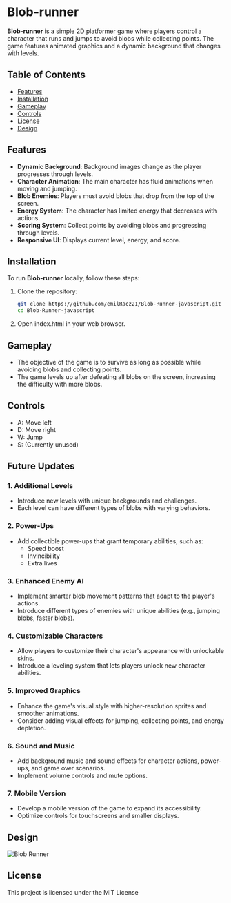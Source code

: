 # Blob-runner

**Blob-runner** is a simple 2D platformer game where players control a character that runs and jumps to avoid blobs while collecting points. The game features animated graphics and a dynamic background that changes with levels.

## Table of Contents

- [Features](#features)
- [Installation](#installation)
- [Gameplay](#gameplay)
- [Controls](#controls)
- [License](#license)
- [Design](#design)

## Features

- **Dynamic Background**: Background images change as the player progresses through levels.
- **Character Animation**: The main character has fluid animations when moving and jumping.
- **Blob Enemies**: Players must avoid blobs that drop from the top of the screen.
- **Energy System**: The character has limited energy that decreases with actions.
- **Scoring System**: Collect points by avoiding blobs and progressing through levels.
- **Responsive UI**: Displays current level, energy, and score.

## Installation

To run **Blob-runner** locally, follow these steps:

1. Clone the repository:

   ```bash
   git clone https://github.com/emilRacz21/Blob-Runner-javascript.git
   cd Blob-Runner-javascript

2. Open index.html in your web browser.

## Gameplay

* The objective of the game is to survive as long as possible while avoiding blobs and collecting points.
* The game levels up after defeating all blobs on the screen, increasing the difficulty with more blobs.

## Controls

* A: Move left
* D: Move right
* W: Jump
* S: (Currently unused)

## Future Updates

### 1. Additional Levels
- Introduce new levels with unique backgrounds and challenges.
- Each level can have different types of blobs with varying behaviors.

### 2. Power-Ups
- Add collectible power-ups that grant temporary abilities, such as:
  - Speed boost
  - Invincibility
  - Extra lives

### 3. Enhanced Enemy AI
- Implement smarter blob movement patterns that adapt to the player's actions.
- Introduce different types of enemies with unique abilities (e.g., jumping blobs, faster blobs).

### 4. Customizable Characters
- Allow players to customize their character's appearance with unlockable skins.
- Introduce a leveling system that lets players unlock new character abilities.

### 5. Improved Graphics
- Enhance the game's visual style with higher-resolution sprites and smoother animations.
- Consider adding visual effects for jumping, collecting points, and energy depletion.

### 6. Sound and Music
- Add background music and sound effects for character actions, power-ups, and game over scenarios.
- Implement volume controls and mute options.
  
### 7. Mobile Version
- Develop a mobile version of the game to expand its accessibility.
- Optimize controls for touchscreens and smaller displays.

## Design

![Blob Runner](https://github.com/user-attachments/assets/9209b14f-767c-41c9-b3f5-5db56dfe6e88)


## License
This project is licensed under the MIT License
